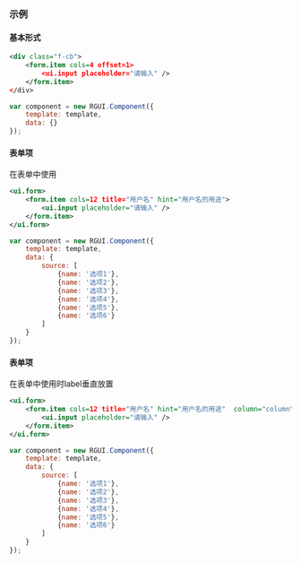 ### 示例
#### 基本形式

<div class="m-example"></div>

```xml
<div class="f-cb">
    <form.item cols=4 offset=1>
        <ui.input placeholder="请输入" />
    </form.item>
</div>
```

```javascript
var component = new RGUI.Component({
    template: template,
    data: {}
});
```

#### 表单项
在表单中使用

<div class="m-example"></div>

```xml
<ui.form>
    <form.item cols=12 title="用户名" hint="用户名的用途">
        <ui.input placeholder="请输入" />
    </form.item>
</ui.form>
```

```javascript
var component = new RGUI.Component({
    template: template,
    data: {
        source: [
            {name: '选项1'},
            {name: '选项2'},
            {name: '选项3'},
            {name: '选项4'},
            {name: '选项5'},
            {name: '选项6'}
        ]
    }
});
```

#### 表单项
在表单中使用时label垂直放置

<div class="m-example"></div>

```xml
<ui.form>
    <form.item cols=12 title="用户名" hint="用户名的用途"  column="column">
        <ui.input placeholder="请输入" />
    </form.item>
</ui.form>
```

```javascript
var component = new RGUI.Component({
    template: template,
    data: {
        source: [
            {name: '选项1'},
            {name: '选项2'},
            {name: '选项3'},
            {name: '选项4'},
            {name: '选项5'},
            {name: '选项6'}
        ]
    }
});
```
